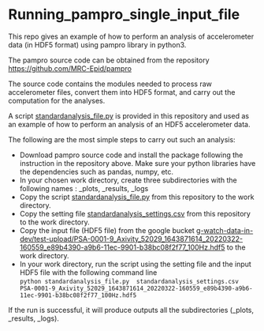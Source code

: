 # Running_pampro_single_input_file

This repo gives an example of how to perform an analysis of accelerometer data (in HDF5 format) using pampro library in python3.

The pampro source code can be obtained from the repository https://github.com/MRC-Epid/pampro

The source code contains the modules needed to process raw accelerometer files, convert them into HDF5 format, and carry out the computation for the analyses.

A script [standardanalysis_file.py](standardanalysis_file.py) is provided in this repository and used as an example of how to perform an analysis of an HDF5 accelerometer data.

The following are the most simple steps to carry out such an analysis:  
* Download pampro source code and install the package following the instruction in the repository above. Make sure your python libraries have the dependencies such as pandas, numpy, etc.
* In your chosen work directory, create three subdirectories with the following names : _plots, _results, _logs
* Copy the script [standardanalysis_file.py](standardanalysis_file.py) from this repository to the work directory. 
* Copy the setting file [standardanalysis_settings.csv](standardanalysis_settings.csv) from this repository to the work directory. 
* Copy the input file (HDF5 file) from the google bucket [g-watch-data-in-dev/test-upload/PSA-0001-9_Axivity_52029_1643871614_20220322-160559_e89b4390-a9b6-11ec-9901-b38bc08f2f77_100Hz.hdf5](https://console.cloud.google.com/storage/browser/_details/g-watch-data-in-dev/test-upload/PSA-0001-9_Axivity_52029_1643871614_20220322-160559_e89b4390-a9b6-11ec-9901-b38bc08f2f77_100Hz.hdf5?pageState=(%22StorageObjectListTable%22:(%22f%22:%22%255B%255D%22))&authuser=1&cloudshell=false&project=dark-gateway-416214) to the work directory.
* In your work directory, run the script using the setting file and the input HDF5 file with the following command line  
`python standardanalysis_file.py  standardanalysis_settings.csv  PSA-0001-9_Axivity_52029_1643871614_20220322-160559_e89b4390-a9b6-11ec-9901-b38bc08f2f77_100Hz.hdf5`

If the run is successful, it will produce outputs all the subdirectories (_plots, _results, _logs).
